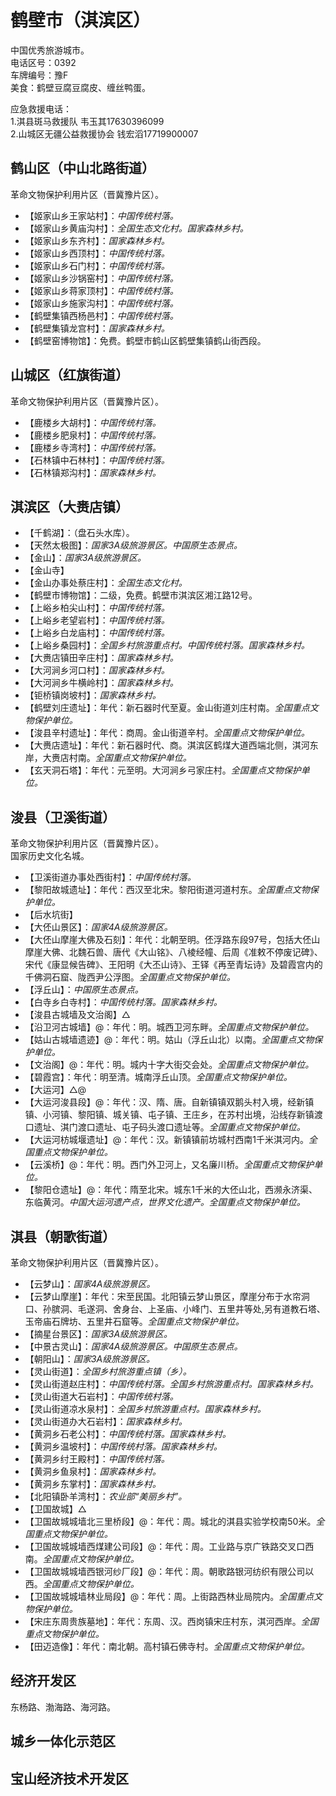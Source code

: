 # 鹤壁市（淇滨区）  
中国优秀旅游城市。  
电话区号：0392  
车牌编号：豫F  
美食：鹤壁豆腐豆腐皮、缠丝鸭蛋。  
  
应急救援电话：  
1.淇县斑马救援队 韦玉其17630396099  
2.山城区无疆公益救援协会 钱宏滔17719900007  
  
## 鹤山区（中山北路街道）  
革命文物保护利用片区（晋冀豫片区）。  
* 【姬家山乡王家站村】：*中国传统村落。*  
* 【姬家山乡黄庙沟村】：*全国生态文化村。国家森林乡村。*  
* 【姬家山乡东齐村】：*国家森林乡村。*  
* 【姬家山乡西顶村】：*中国传统村落。*  
* 【姬家山乡石门村】：*中国传统村落。*  
* 【姬家山乡沙锅窑村】：*中国传统村落。*  
* 【姬家山乡蒋家顶村】：*中国传统村落。*  
* 【姬家山乡施家沟村】：*中国传统村落。*  
* 【鹤壁集镇西杨邑村】：*中国传统村落。*  
* 【鹤壁集镇龙宫村】：*国家森林乡村。*  
* 【鹤壁窑博物馆】：免费。鹤壁市鹤山区鹤壁集镇鹤山街西段。  

## 山城区（红旗街道）  
革命文物保护利用片区（晋冀豫片区）。  
* 【鹿楼乡大胡村】：*中国传统村落。*  
* 【鹿楼乡肥泉村】：*中国传统村落。*  
* 【鹿楼乡寺湾村】：*中国传统村落。*  
* 【石林镇中石林村】：*中国传统村落。*  
* 【石林镇郑沟村】：*国家森林乡村。*  

## 淇滨区（大赉店镇）  
* 【千鹤湖】：（盘石头水库）。  
* 【天然太极图】：*国家3A级旅游景区。中国原生态景点。*  
* 【金山】：*国家3A级旅游景区。*  
* 【金山寺】  
* 【金山办事处蔡庄村】：*全国生态文化村。*  
* 【鹤壁市博物馆】：二级，免费。鹤壁市淇滨区湘江路12号。  
* 【上峪乡柏尖山村】：*中国传统村落。*  
* 【上峪乡老望岩村】：*中国传统村落。*  
* 【上峪乡白龙庙村】：*中国传统村落。*  
* 【上峪乡桑园村】：*全国乡村旅游重点村。中国传统村落。国家森林乡村。*  
* 【大赉店镇田辛庄村】：*国家森林乡村。*  
* 【大河涧乡河口村】：*国家森林乡村。*  
* 【大河涧乡牛横岭村】：*国家森林乡村。*  
* 【钜桥镇岗坡村】：*国家森林乡村。*  
* 【鹤壁刘庄遗址】：年代：新石器时代至夏。金山街道刘庄村南。*全国重点文物保护单位。*  
* 【浚县辛村遗址】：年代：商周。金山街道辛村。*全国重点文物保护单位。*  
* 【大赉店遗址】：年代：新石器时代、商。淇滨区鹤煤大道西端北侧，淇河东岸，大赉店村南。*全国重点文物保护单位。*  
* 【玄天洞石塔】：年代：元至明。大河涧乡弓家庄村。*全国重点文物保护单位。*  

## 浚县（卫溪街道）  
革命文物保护利用片区（晋冀豫片区）。  
国家历史文化名城。  
* 【卫溪街道办事处西街村】：*中国传统村落。*  
* 【黎阳故城遗址】：年代：西汉至北宋。黎阳街道河道村东。*全国重点文物保护单位。*  
* 【后水坑街】  
* 【大伾山景区】：*国家4A级旅游景区。*  
* 【大伾山摩崖大佛及石刻】：年代：北朝至明。伾浮路东段97号，包括大伾山摩崖大佛、北魏石兽、唐代《大山铭》、八棱经幢、后周《准敕不停废记碑》、宋代《康显候告碑》、王阳明《大丕山诗》、王铎《再至青坛诗》及碧霞宫内的千佛洞石窟、陇西尹公浮图。*全国重点文物保护单位。*  
* 【浮丘山】：*中国原生态景点。*  
* 【白寺乡白寺村】：*中国传统村落。国家森林乡村。*  
* 【浚县古城墙及文治阁】△
* 【沿卫河古城墙】@：年代：明。城西卫河东畔。*全国重点文物保护单位。*  
* 【姑山古城墙遗迹】@：年代：明。姑山（浮丘山北）以南。*全国重点文物保护单位。*  
* 【文治阁】@：年代：明。城内十字大街交会处。*全国重点文物保护单位。*  
* 【碧霞宫】：年代：明至清。城南浮丘山顶。*全国重点文物保护单位。*  
* 【大运河】△@
* 【大运河浚县段】@：年代：汉、隋、唐。自新镇镇双鹅头村入境，经新镇镇、小河镇、黎阳镇、城关镇、屯子镇、王庄乡，在苏村出境，沿线存新镇渡口遗址、淇门渡口遗址、屯子码头渡口遗址等。*全国重点文物保护单位。*  
* 【大运河枋城堰遗址】@：年代：汉。新镇镇前坊城村西南1千米淇河内。*全国重点文物保护单位。*  
* 【云溪桥】@：年代：明。西门外卫河上，又名廉川桥。*全国重点文物保护单位。*  
* 【黎阳仓遗址】@：年代：隋至北宋。城东1千米的大伾山北，西濒永济渠、东临黄河。*中国大运河遗产点，世界文化遗产。全国重点文物保护单位。*  
## 淇县（朝歌街道）  
革命文物保护利用片区（晋冀豫片区）。  
* 【云梦山】：*国家4A级旅游景区。*  
* 【云梦山摩崖】：年代：宋至民国。北阳镇云梦山景区，摩崖分布于水帘洞口、孙膑洞、毛遂洞、舍身台、上圣庙、小峰门、五里井等处,另有道教石塔、玉帝庙石牌坊、五里井石窟等。*全国重点文物保护单位。*  
* 【摘星台景区】：*国家3A级旅游景区。*  
* 【中景古灵山】：*国家4A级旅游景区。中国原生态景点。*  
* 【朝阳山】：*国家3A级旅游景区。*  
* 【灵山街道】：*全国乡村旅游重点镇（乡）。*  
* 【灵山街道赵庄村】：*中国传统村落。全国乡村旅游重点村。国家森林乡村。*  
* 【灵山街道大石岩村】：*中国传统村落。*  
* 【灵山街道凉水泉村】：*全国乡村旅游重点村。国家森林乡村。*  
* 【灵山街道办大石岩村】：*国家森林乡村。*  
* 【黄洞乡石老公村】：*中国传统村落。国家森林乡村。*  
* 【黄洞乡温坡村】：*中国传统村落。国家森林乡村。*  
* 【黄洞乡纣王殿村】：*中国传统村落。*  
* 【黄洞乡鱼泉村】：*国家森林乡村。*  
* 【黄洞乡东掌村】：*国家森林乡村。*  
* 【北阳镇卧羊湾村】：*农业部“美丽乡村”。*  
* 【卫国故城】△
* 【卫国故城城墙北三里桥段】@：年代：周。城北的淇县实验学校南50米。*全国重点文物保护单位。*  
* 【卫国故城城墙西煤建公司段】@：年代：周。工业路与京广铁路交叉口西南。*全国重点文物保护单位。*  
* 【卫国故城城墙西银河纱厂段】@：年代：周。朝歌路银河纺织有限公司以西。*全国重点文物保护单位。*  
* 【卫国故城城墙林业局段】@：年代：周。上街路西林业局院内。*全国重点文物保护单位。*  
* 【宋庄东周贵族墓地】：年代：东周、汉。西岗镇宋庄村东，淇河西岸。*全国重点文物保护单位。*  
* 【田迈造像】：年代：南北朝。高村镇石佛寺村。*全国重点文物保护单位。*  

## 经济开发区    
东杨路、渤海路、海河路。  
  
## 城乡一体化示范区  
  
## 宝山经济技术开发区